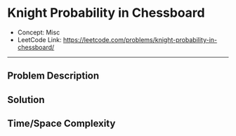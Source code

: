 # Knight Probability in Chessboard

- Concept: Misc
- LeetCode Link: https://leetcode.com/problems/knight-probability-in-chessboard/

---

## Problem Description

## Solution

## Time/Space Complexity

